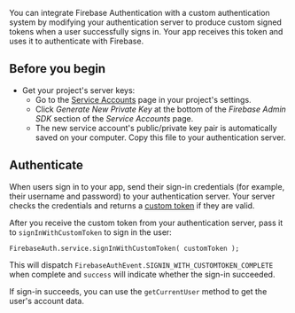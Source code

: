 
You can integrate Firebase Authentication with a custom authentication system by 
modifying your authentication server to produce custom signed tokens when a user 
successfully signs in. Your app receives this token and uses it to authenticate with Firebase.

## Before you begin

- Get your project's server keys:
  - Go to the [Service Accounts](https://console.firebase.google.com/project/_/settings/serviceaccounts/adminsdk) page in your project's settings.
  - Click *Generate New Private Key* at the bottom of the *Firebase Admin SDK* section of the *Service Accounts* page.
  - The new service account's public/private key pair is automatically saved on your computer. Copy this file to your authentication server.


## Authenticate 

When users sign in to your app, send their sign-in credentials (for example, their username and password) 
to your authentication server. Your server checks the credentials and returns a [custom token](https://firebase.google.com/docs/auth/admin/create-custom-tokens) 
if they are valid.

After you receive the custom token from your authentication server, pass it to `signInWithCustomToken` to sign in the user:

```as3
FirebaseAuth.service.signInWithCustomToken( customToken );
```

This will dispatch `FirebaseAuthEvent.SIGNIN_WITH_CUSTOMTOKEN_COMPLETE` when complete and `success` will indicate whether
the sign-in succeeded.

If sign-in succeeds, you can use the `getCurrentUser` method to get the user's account data.

